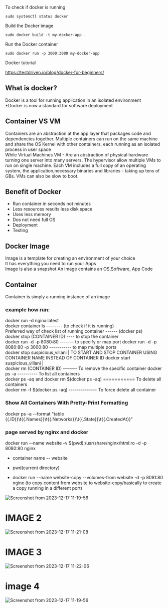 To check if docker is running   
```
sudo systemctl status docker   
``` 
Build the Docker image   
```
sudo docker build -t my-docker-app .   
```
Run the Docker container   
```
sudo docker run -p 3000:3000 my-docker-app   
```

Docker tutorial   

https://testdriven.io/blog/docker-for-beginners/

## What is docker?   
Docker is a tool for running application in an isolated environment   
*Docker is now a standard for software deployment 
## Container VS VM  
Containers are an abstraction at the app layer that packages code and dependencies together. Multiple containers can run on the same machine and share the OS Kernel with other containers, each running as an isolated process in user space   
 While Virtual Machines VM - Are an abstraction of physical hardware turning one server into many servers. The hypervisor allow multiple VMs to run on single machine. Each VM includes a full copy of an operating system, the application,necessary binaries and libraries - taking up tens of GBs. VMs can also be slow to boot.

 ## Benefit of Docker  
 * Run container in seconds not minutes  
 * Less resources results less disk space  
 * Uses less memory  
 * Dos not need full OS   
 * Deployment  
 * Testing   

 ## Docker Image  
 Image is a template for creating an environment of your choice  
 It has everything you need to run your Apps  
 Image is also a snapshot
 An image contains an OS,Software, App Code   

 ## Container  
 Container is simply a running instance of an image  
 ### example how run:  
 docker run -d nginx:latest  
 docker container ls -------- (to check if it is running)  
 Preferred way of check list of running container ------ (docker ps)   
 docker stop (CONTAINER ID)   ---- to stop the container  
 docker run -d -p 8080:80    ------- to specify or map port
 docker run -d -p 8080:80 -p 3000:80 ----------- to map multiple ports   
 docker stop suspicious_villani    | TO START AND STOP CONTAINER USING CONTAINER NAME INSTEAD OF CONTAINER ID
 docker start suspicious_villani   |    
 docker rm (CONTAINER ID) ------- To remove the specific container
 docker ps -a ---------- To list all containers  
 docker ps -aq and docker rm $(docker ps -aq) =========== To delete all containers   
 docker rm -f $(docker ps -aq)  -------------- To force delete all container   

 ### Show All Containers With Pretty-Print Formatting   
 docker ps -a --format "table {{.ID}}\t{{.Names}}\t{{.Networks}}\t{{.State}}\t{{.CreatedAt}}"


 ### page served by nginx and docker
  docker run --name website -v $(pwd):/usr/share/nginx/html:ro -d -p 8080:80 nginx   
  * container name -- website
  * pwd(current directory)   

  * docker run --name website-copy --volumes-from website -d -p 8081:80 nginx  (to copy content from website to website-copy/basically to create a copy running in a different port)

![Screenshot from 2023-12-17 11-19-56](https://github.com/rodgersxy/JavaScript/assets/47353893/8f7e7876-d8fc-4d94-b739-007f1e0aab6b)

# IMAGE 2
![Screenshot from 2023-12-17 11-21-08](https://github.com/rodgersxy/JavaScript/assets/47353893/271be165-86bd-4684-bdab-c6e150c21695)

# IMAGE 3   
![Screenshot from 2023-12-17 11-22-06](https://github.com/rodgersxy/JavaScript/assets/47353893/0ee9d0f8-b681-4caf-9110-d98af79974b5)

# image 4  
![Screenshot from 2023-12-17 11-19-56](https://github.com/rodgersxy/JavaScript/assets/47353893/8772b920-1f70-45df-8870-109c40669cd9)




